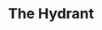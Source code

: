 ---
pid: PT172
title: The Hydrant
location_transcription: In a really popular dog park
zipcode: '19125'
outside_phl: 
neighborhood: Fishtown,Kensington
age: '40'
age_range: 40-49
instagram: 
image_file_name: P1_72.jpg
proposal_transcription: "#NAME?"
topic: Animals
topic_summary: '0'
type: Infrastructure,Space
keywords_other: 
credit: David Ditiaword
image_labels: 
twitter: 
facebook: 
permalink: "/monuments/pt172/"
layout: item-page
---